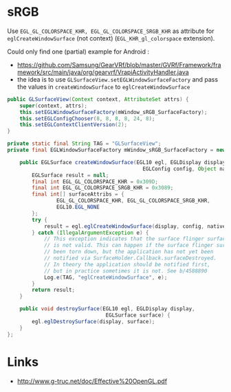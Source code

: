 sRGB
===================================

Use `EGL_GL_COLORSPACE_KHR, EGL_GL_COLORSPACE_SRGB_KHR` as attribute for `eglCreateWindowSurface` (not context) (`EGL_KHR_gl_colorspace` extension).

Could only find one (partial) example for Android :
* https://github.com/Samsung/GearVRf/blob/master/GVRf/Framework/framework/src/main/java/org/gearvrf/VrapiActivityHandler.java
* the idea is to use `GLSurfaceView.setEGLWindowSurfaceFactory` and pass the values in `createWindowSurface` to `eglCreateWindowSurface`

```java
public GLSurfaceView(Context context, AttributeSet attrs) {
    super(context, attrs);
    this.setEGLWindowSurfaceFactory(mWindow_sRGB_SurfaceFactory);
    this.setEGLConfigChooser(8, 8, 8, 8, 24, 8);
    this.setEGLContextClientVersion(2);
}

private static final String TAG = "GLSurfaceView";
private final EGLWindowSurfaceFactory mWindow_sRGB_SurfaceFactory = new EGLWindowSurfaceFactory() {

    public EGLSurface createWindowSurface(EGL10 egl, EGLDisplay display,
                                            EGLConfig config, Object nativeWindow) {
        EGLSurface result = null;
        final int EGL_GL_COLORSPACE_KHR = 0x309D;
        final int EGL_GL_COLORSPACE_SRGB_KHR = 0x3089;
        final int[] surfaceAttribs = {
                EGL_GL_COLORSPACE_KHR, EGL_GL_COLORSPACE_SRGB_KHR,
                EGL10.EGL_NONE
        };
        try {
            result = egl.eglCreateWindowSurface(display, config, nativeWindow, surfaceAttribs);
        } catch (IllegalArgumentException e) {
            // This exception indicates that the surface flinger surface
            // is not valid. This can happen if the surface flinger surface has
            // been torn down, but the application has not yet been
            // notified via SurfaceHolder.Callback.surfaceDestroyed.
            // In theory the application should be notified first,
            // but in practice sometimes it is not. See b/4588890
            Log.e(TAG, "eglCreateWindowSurface", e);
        }
        return result;
    }

    public void destroySurface(EGL10 egl, EGLDisplay display,
                                EGLSurface surface) {
        egl.eglDestroySurface(display, surface);
    }
};
```

Links
====================================
* http://www.g-truc.net/doc/Effective%20OpenGL.pdf